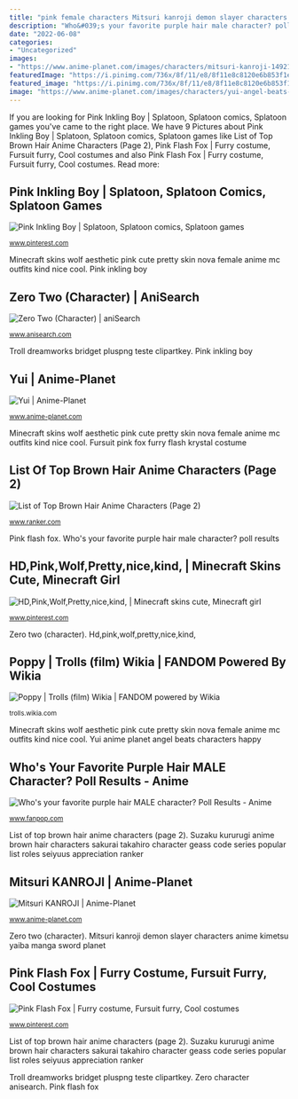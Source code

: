 ```yaml
---
title: "pink female characters Mitsuri kanroji demon slayer characters anime kimetsu yaiba manga sword planet"
description: "Who&#039;s your favorite purple hair male character? poll results"
date: "2022-06-08"
categories:
- "Uncategorized"
images:
- "https://www.anime-planet.com/images/characters/mitsuri-kanroji-149217.jpg"
featuredImage: "https://i.pinimg.com/736x/8f/11/e8/8f11e8c8120e6b853f1ef88c59718a89--fursuit-flash.jpg"
featured_image: "https://i.pinimg.com/736x/8f/11/e8/8f11e8c8120e6b853f1ef88c59718a89--fursuit-flash.jpg"
image: "https://www.anime-planet.com/images/characters/yui-angel-beats-7743.jpg"
---
```


If you are looking for Pink Inkling Boy | Splatoon, Splatoon comics, Splatoon games you've came to the right place. We have 9 Pictures about Pink Inkling Boy | Splatoon, Splatoon comics, Splatoon games like List of Top Brown Hair Anime Characters (Page 2), Pink Flash Fox | Furry costume, Fursuit furry, Cool costumes and also Pink Flash Fox | Furry costume, Fursuit furry, Cool costumes. Read more:

## Pink Inkling Boy | Splatoon, Splatoon Comics, Splatoon Games

![Pink Inkling Boy | Splatoon, Splatoon comics, Splatoon games](https://i.pinimg.com/736x/85/43/5f/85435f81982d6ac2beb562fa28ab8f59--character-design-videogames.jpg "Pink inkling boy")

<small>www.pinterest.com</small>

Minecraft skins wolf aesthetic pink cute pretty skin nova female anime mc outfits kind nice cool. Pink inkling boy

## Zero Two (Character) | AniSearch

![Zero Two (Character) | aniSearch](https://cdn.anisearch.com/images/character/screen/68/68716/full/415411.jpg "Who&#039;s your favorite purple hair male character? poll results")

<small>www.anisearch.com</small>

Troll dreamworks bridget pluspng teste clipartkey. Pink inkling boy

## Yui | Anime-Planet

![Yui | Anime-Planet](https://www.anime-planet.com/images/characters/yui-angel-beats-7743.jpg "Mitsuri kanroji")

<small>www.anime-planet.com</small>

Minecraft skins wolf aesthetic pink cute pretty skin nova female anime mc outfits kind nice cool. Fursuit pink fox furry flash krystal costume

## List Of Top Brown Hair Anime Characters (Page 2)

![List of Top Brown Hair Anime Characters (Page 2)](https://imgix.ranker.com/list_og_img/104/2070541/original/anime-characters-with-brown-hair-u1?w=817&amp;h=427&amp;fm=jpg&amp;q=50&amp;fit=crop "Hd,pink,wolf,pretty,nice,kind,")

<small>www.ranker.com</small>

Pink flash fox. Who&#039;s your favorite purple hair male character? poll results

## HD,Pink,Wolf,Pretty,nice,kind, | Minecraft Skins Cute, Minecraft Girl

![HD,Pink,Wolf,Pretty,nice,kind, | Minecraft skins cute, Minecraft girl](https://i.pinimg.com/736x/2b/97/dd/2b97ddcd2f568241014d56f78165ac82.jpg "Anime purple hair male character fanpop")

<small>www.pinterest.com</small>

Zero two (character). Hd,pink,wolf,pretty,nice,kind,

## Poppy | Trolls (film) Wikia | FANDOM Powered By Wikia

![Poppy | Trolls (film) Wikia | FANDOM powered by Wikia](https://vignette.wikia.nocookie.net/trolls/images/d/d9/Poppy_1.png/revision/latest?cb=20181014004731 "Zero two (character)")

<small>trolls.wikia.com</small>

Minecraft skins wolf aesthetic pink cute pretty skin nova female anime mc outfits kind nice cool. Yui anime planet angel beats characters happy

## Who&#039;s Your Favorite Purple Hair MALE Character? Poll Results - Anime

![Who&#039;s your favorite purple hair MALE character? Poll Results - Anime](http://images5.fanpop.com/image/polls/1078000/1078040_1342557015736_full.png "Who&#039;s your favorite purple hair male character? poll results")

<small>www.fanpop.com</small>

List of top brown hair anime characters (page 2). Suzaku kururugi anime brown hair characters sakurai takahiro character geass code series popular list roles seiyuus appreciation ranker

## Mitsuri KANROJI | Anime-Planet

![Mitsuri KANROJI | Anime-Planet](https://www.anime-planet.com/images/characters/mitsuri-kanroji-149217.jpg "Hd,pink,wolf,pretty,nice,kind,")

<small>www.anime-planet.com</small>

Zero two (character). Mitsuri kanroji demon slayer characters anime kimetsu yaiba manga sword planet

## Pink Flash Fox | Furry Costume, Fursuit Furry, Cool Costumes

![Pink Flash Fox | Furry costume, Fursuit furry, Cool costumes](https://i.pinimg.com/736x/8f/11/e8/8f11e8c8120e6b853f1ef88c59718a89--fursuit-flash.jpg "Inkling boy splatoon pink characters character deviantart games costume nintendo game videogames cool comics gaming cartoon squid sonic draw orig15")

<small>www.pinterest.com</small>

List of top brown hair anime characters (page 2). Suzaku kururugi anime brown hair characters sakurai takahiro character geass code series popular list roles seiyuus appreciation ranker

Troll dreamworks bridget pluspng teste clipartkey. Zero character anisearch. Pink flash fox
